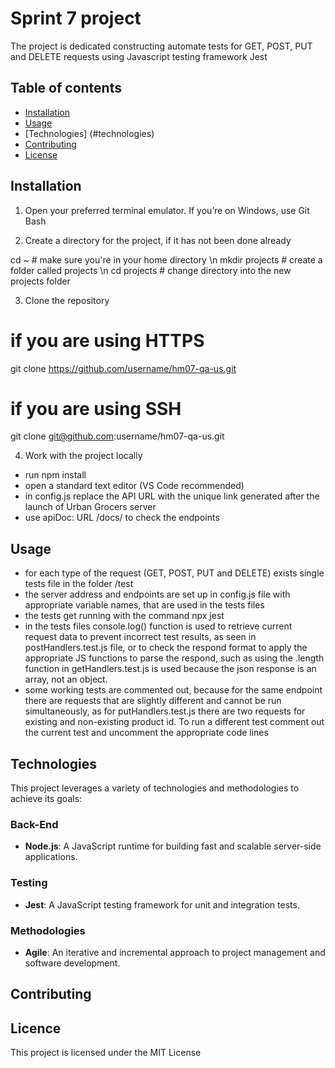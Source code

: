 # Sprint 7 project

The project is dedicated constructing automate tests for GET, POST, PUT and DELETE requests using Javascript testing framework Jest

## Table of contents

- [Installation](#installation)
- [Usage](#usage)
- [Technologies] (#technologies)
- [Contributing](#contributing)
- [License](#license)

## Installation

1. Open your preferred terminal emulator. If you’re on Windows, use Git Bash

2. Create a directory for the project, if it has not been done already

 cd ~               # make sure you're in your home directory \n
 mkdir projects     # create a folder called projects \n
 cd projects        # change directory into the new projects folder

3. Clone the repository

 # if you are using HTTPS
 git clone https://github.com/username/hm07-qa-us.git
 
 # if you are using SSH
 git clone git@github.com:username/hm07-qa-us.git

4. Work with the project locally

- run npm install 
- open a standard text editor (VS Code recommended)
- in config.js replace the API URL with the unique link generated after the launch of Urban Grocers server
- use apiDoc: URL /docs/ to check the endpoints

## Usage

- for each type of the request (GET, POST, PUT and DELETE) exists single tests file in the folder /test
- the server address and endpoints are set up in config.js file with appropriate variable names, that are used in the tests files
- the tests get running with the command npx jest
- in the tests files console.log() function is used to retrieve current request data to prevent incorrect test results, as seen in postHandlers.test.js file, or to check the respond format to apply the appropriate JS functions to parse the respond, such as using the .length function in getHandlers.test.js is used because the json response is an array, not an object.
- some working tests are commented out, because for the same endpoint there are requests that are slightly different and cannot be run simultaneously, as for putHandlers.test.js there are two requests for existing and non-existing product id. To run a different test comment out the current test and uncomment the appropriate code lines

## Technologies

This project leverages a variety of technologies and methodologies to achieve its goals:

### Back-End
- **Node.js**: A JavaScript runtime for building fast and scalable server-side applications.
### Testing
- **Jest**: A JavaScript testing framework for unit and integration tests.
### Methodologies
- **Agile**: An iterative and incremental approach to project management and software development.

## Contributing

## Licence

This project is licensed under the MIT License
